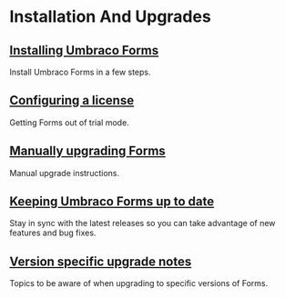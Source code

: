 # Installation And Upgrades

## [Installing Umbraco Forms](install.md)

Install Umbraco Forms in a few steps.

## [Configuring a license](../../other-resources/the-licensing-model.md)

Getting Forms out of trial mode.

## [Manually upgrading Forms](manualupgrade.md)

Manual upgrade instructions.

## [Keeping Umbraco Forms up to date](upgrade.md)

Stay in sync with the latest releases so you can take advantage of new features and bug fixes.

## [Version specific upgrade notes](version-specific.md)

Topics to be aware of when upgrading to specific versions of Forms.
